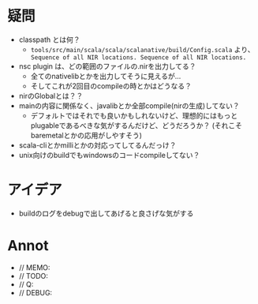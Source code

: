 
# 疑問
* classpath とは何？
  * `tools/src/main/scala/scala/scalanative/build/Config.scala` より、 ` Sequence of all NIR locations. Sequence of all NIR locations.`
* nsc plugin は、どの範囲のファイルの.nirを出力してる？
  * 全てのnativelibとかを出力してそうに見えるが...
  * そしてこれが2回目のcompileの時とかはどうなる？
* nirのGlobalとは？？
* mainの内容に関係なく、javalibとか全部compile(nirの生成)してない？
  * デフォルトではそれでも良いかもしれないけど、理想的にはもっとplugableであるべきな気がするんだけど、どうだろうか？ (それこそbaremetalとかの応用がしやすそう)
* scala-cliとかmilliとかの対応ってしてるんだっけ？
* unix向けのbuildでもwindowsのコードcompileしてない？


# アイデア
* buildのログをdebugで出してあげると良さげな気がする

# Annot
* // MEMO: 
* // TODO: 
* // Q: 
* // DEBUG: 

